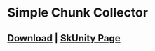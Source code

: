 # Simple Chunk Collector

## [Download](https://chris1111.github.io/DownGit/#/home?url=https://github.com/erenkarakal/SkriptHarbor/blob/main/resources/SimpleChunkCollector/simple-chunk-collector.sk) | [SkUnity Page](https://forums.skunity.com/resources/simple-chunk-collector.1605/)